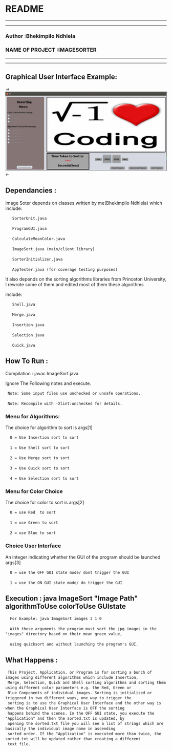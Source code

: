 # README
*********************************************************************************************************************
*********************************************************************************************************************
### Author		      :Bhekimpilo Ndhlela
### NAME OF PROJECT :IMAGESORTER
*********************************************************************************************************************
*********************************************************************************************************************

## Graphical User Interface Example:
 ->![Alt text](example_image.jpg)<-

## Dependancies	:

Image Soter depends on classes written by me(Bhekimpilo Ndhlela) which include:

       SorterUnit.java

       ProgramGUI.java

       CalculateMeanColor.java

       ImageSort.java (main/client library)

       SorterInitializer.java

       AppTester.java (for coverage testing purposes)


It also depends on the sorting algorithms libraries from Princeton University, I rewrote some of them and edited most of them these algorithms

include:

       Shell.java

       Merge.java

       Insertion.java

       Selection.java

       Quick.java


## How To Run	:
Compilation	: javac ImageSort.java

Ignore The Following notes and execute.

     Note: Some input files use unchecked or unsafe operations.

     Note: Recompile with -Xlint:unchecked for details.


### Menu for Algorithms:

The choice for algorithm to sort is args[1]

      0 = Use Insertion sort to sort

      1 = Use Shell sort to sort

      2 = Use Merge sort to sort

      3 = Use Quick sort to sort

      4 = Use Selection sort to sort

### Menu for Color Choice

The choice for color to sort is args[2]

      0 = use Red  to sort

      1 = use Green to sort

      2 = use Blue to sort


### Choice User Interface

An integer indicating whether the GUI of the program should be launched args[3]

      0 = use the OFF GUI state mode/ dont trigger the GUI

      1 = use the ON GUI state mode/ do trigger the GUI


##  Execution	: java ImageSort "Image Path" algorithmToUse colorToUse GUIstate

      For Example: java ImageSort images 3 1 0

      With these arguments the program must sort the jpg images in the "images" directory based on their mean green value,

      using quicksort and without launching the program's GUI.


## What Happens	:

     This Project, Application, or Program is for sorting a bunch of images using different algorithms which include Insertion,
     Merge, Selection, Quick and Shell sorting algorithms and sorting them using different color parameters e.g. the Red, Green or
     Blue Components of individual images. Sorting is initialised or triggered in two different ways, one way to trigger the
     sorting is to use the Graphical User Interface and the other way is when the Graphical User Interface is OFF the sorting
     happens behind the scenes. In the OFF GUI state, you execute the "Application" and then the sorted.txt is updated, by
     opening the sorted.txt file you will see a list of strings which are basically the individual image name in ascending
     sorted order. If the "Application" is executed more than twice, the sorted.txt will be updated rather than creating a different
     text file.
